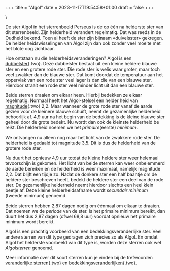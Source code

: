 +++
title = "Algol"
date = 2023-11-17T19:54:58+01:00
draft = false
+++

\

De ster Algol in het sterrenbeeld Perseus is de op één na helderste ster
van dit sterrenbeeld. Zijn helderheid verandert regelmatig. Dat was
reeds in de Oudheid bekend. Toen al heeft de ster zijn bijnaam
«duivelsster» gekregen. De helder heidswisselingen van Algol zijn dan
ook zonder veel moeite met het blote oog zichtbaar.

Hoe ontstaan nu die helderheidsveranderingen? Algol is een
[dubbelster](dubbelst.html){.two}. Deze dubbelster bestaat uit een
kleine heldere blauwe ster en een grotere rode ster. Die rode ster is
welis waar groter, maar toch veel zwakker dan de blauwe ster. Dat komt
doordat de temperatuur aan het oppervlak van een rode ster veel lager is
dan die van een blauwe ster. Hierdoor straalt een rode ster veel minder
licht uit dan een blauwe ster.

Beide sterren draaien om elkaar heen. Hierbij bedekken ze elkaar
regelmatig. Normaal heeft het Algol-stelsel een helder heid van
[magnitude](magnitud.html){.two} 2,2. Maar wanneer de grote rode ster
vanaf de aarde gezien voor de kleinere blauwe schuift, neemt de
gezamenlijke helderheid behoorlijk af. 4,9 uur na het begin van de
bedekking is de kleine blauwe ster geheel door de grote bedekt. Nu wordt
dan ook de kleinste helderheid be reikt. Die helderheid noemen we het
*primaire*(eerste) *minimum*.

We ontvangen nu alleen nog maar het licht van de zwakkere rode ster. De
helderheid is gedaald tot magnitude 3,5. Dit is dus de helderheid van de
grotere rode ster.

Nu duurt het opnieuw 4,9 uur totdat de kleine heldere ster weer helemaal
tevoorschijn is gekomen. Het licht van beide sterren kan weer
onbelemmerd de aarde bereiken en de helderheid is weer maximaal,
namelijk magnitude 2,2. Dat blijft een tijdje zo. Nadat de donkere ster
een half baantje om de heldere ster beschreven heeft, bedekt de heldere
ster een deel van de rode ster. De gezamenlijke helderheid neemt
hierdoor slechts een heel klein beetje af. Deze kleine helderheidsafname
wordt *secundair minimum* (tweede minimum) genoemd.

Beide sterren hebben 2,87 dagen nodig om éénmaal om elkaar te draaien.
Dat noemen we de *periode* van de ster. Is het primaire minimum bereikt,
dan duurt het dus 2,87 dagen (ofwel 68,8 uur) voordat opnieuw het
primaire minimum wordt bereikt.

Algol is een prachtig voorbeeld van een bedekkingsveranderlijke ster.
Veel andere sterren van dit type gedragen zich precies zo als Algol. En
omdat Algol het helderste voorbeeld van dit type is, worden deze sterren
ook wel *Algolsterren* genoemd.

Meer informatie over dit soort sterren kun je vinden bij de trefwoorden
[veranderlijke sterren](verander.html){.two} en
[bedekkingsveranderlijken](bedekkin.html){.two}.
